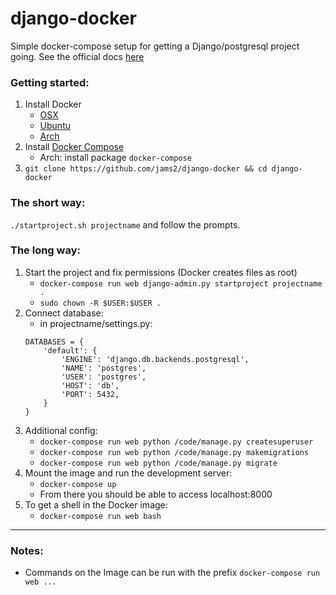 # django-docker

Simple docker-compose setup for getting a Django/postgresql project going. See the official docs [here](https://docs.docker.com/compose/django/)


### Getting started:

1. Install Docker
    - [OSX](https://docs.docker.com/docker-for-mac/install/)
    - [Ubuntu](https://docs.docker.com/install/linux/docker-ce/ubuntu/)
    - [Arch](https://wiki.archlinux.org/index.php/Docker)
2. Install [Docker Compose](https://docs.docker.com/compose/install/)    
    - Arch: install package `docker-compose`
3. `git clone https://github.com/jams2/django-docker && cd django-docker`


### The short way:

`./startproject.sh projectname` and follow the prompts.


### The long way:

1. Start the project and fix permissions (Docker creates files as root)
    - `docker-compose run web django-admin.py startproject projectname .`
    - `sudo chown -R $USER:$USER .`
2. Connect database:
    - in projectname/settings.py:
    ```
    DATABASES = {
        'default': {
            'ENGINE': 'django.db.backends.postgresql',
            'NAME': 'postgres',
            'USER': 'postgres',
            'HOST': 'db',
            'PORT': 5432,
        }
    }
    ```
3. Additional config:
    - `docker-compose run web python /code/manage.py createsuperuser`
    - `docker-compose run web python /code/manage.py makemigrations`
    - `docker-compose run web python /code/manage.py migrate`
4. Mount the image and run the development server:
    - `docker-compose up`
    - From there you should be able to access localhost:8000
5. To get a shell in the Docker image:
    - `docker-compose run web bash`

---

### Notes:

- Commands on the Image can be run with the prefix `docker-compose run web ...`
